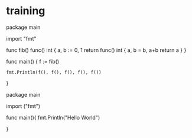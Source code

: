 # training

package main

import "fmt"
<!-- Start  from here -->
func fib() func() int {
	a, b := 0, 1
	return func() int {
		a, b = b, a+b
		return a
	}
}

func main() {
	f := fib()
	
	fmt.Println(f(), f(), f(), f(), f())
}


package main

import ("fmt")

func main(){
 fmt.Println("Hello World")

}
